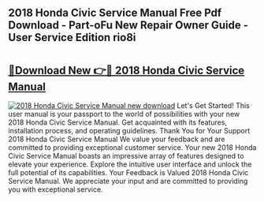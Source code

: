 ## 2018 Honda Civic Service Manual Free Pdf Download - Part-oFu New Repair Owner Guide - User Service Edition rio8i

# <h2><a href="http://bc36408.oget.top/?id=2018+Honda+Civic+Service+Manual">🔗Download New 👉🔴 2018 Honda Civic Service Manual</a></h2>

[![2018 Honda Civic Service Manual new download](https://i.imgur.com/5g1atiW.png)](http://bc36408.oget.top/?id=2018+Honda+Civic+Service+Manual)
Let's Get Started! This user manual is your passport to the world of possibilities with your new 2018 Honda Civic Service Manual. Get acquainted with its features, installation process, and operating guidelines. Thank You for Your Support 2018 Honda Civic Service Manual We value your feedback and are committed to providing exceptional customer service. Your new 2018 Honda Civic Service Manual boasts an impressive array of features designed to elevate your experience. Explore the intuitive user interface and unlock the full potential of its capabilities. Your Feedback is Valued 2018 Honda Civic Service Manual. We appreciate your input and are committed to providing you with exceptional service.

